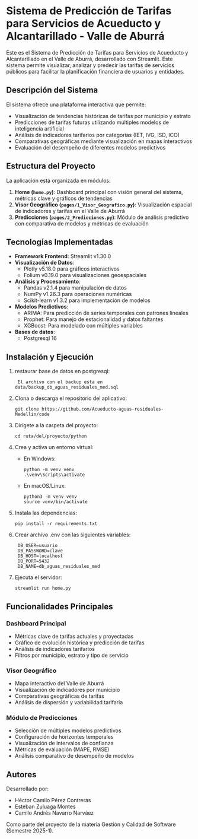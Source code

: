 # Sistema de Predicción de Tarifas para Servicios de Acueducto y Alcantarillado - Valle de Aburrá

Este es el Sistema de Predicción de Tarifas para Servicios de Acueducto y Alcantarillado en el Valle de Aburrá, desarrollado con Streamlit. Este sistema permite visualizar, analizar y predecir las tarifas de servicios públicos para facilitar la planificación financiera de usuarios y entidades.

## Descripción del Sistema

El sistema ofrece una plataforma interactiva que permite:

- Visualización de tendencias históricas de tarifas por municipio y estrato
- Predicciones de tarifas futuras utilizando múltiples modelos de inteligencia artificial
- Análisis de indicadores tarifarios por categorías (IET, IVG, ISD, ICO)
- Comparativas geográficas mediante visualización en mapas interactivos
- Evaluación del desempeño de diferentes modelos predictivos

## Estructura del Proyecto

La aplicación está organizada en módulos:

1. **Home (`home.py`)**: Dashboard principal con visión general del sistema, métricas clave y gráficos de tendencias
2. **Visor Geográfico (`pages/1_Visor_Geografico.py`)**: Visualización espacial de indicadores y tarifas en el Valle de Aburrá
3. **Predicciones (`pages/2_Predicciones.py`)**: Módulo de análisis predictivo con comparativa de modelos y métricas de evaluación

## Tecnologías Implementadas

- **Framework Frontend**: Streamlit v1.30.0
- **Visualización de Datos**: 
  - Plotly v5.18.0 para gráficos interactivos
  - Folium v0.19.0 para visualizaciones geoespaciales
- **Análisis y Procesamiento**:
  - Pandas v2.1.4 para manipulación de datos
  - NumPy v1.26.3 para operaciones numéricas
  - Scikit-learn v1.3.2 para implementación de modelos
- **Modelos Predictivos**:
  - ARIMA: Para predicción de series temporales con patrones lineales
  - Prophet: Para manejo de estacionalidad y datos faltantes
  - XGBoost: Para modelado con múltiples variables
- **Bases de datos**:
  - Postgresql 16

## Instalación y Ejecución
1. restaurar base de datos en postgresql:
   ```
    El archivo con el backup esta en data/backup_db_aguas_residuales_med.sql
   ```
2. Clona o descarga el repositorio del aplicativo:
   ```
   git clone https://github.com/Acueducto-aguas-residuales-Medellin/code
   ```
3. Dirígete a la carpeta del proyecto:
   ```
   cd ruta/del/proyecto/python
   ```

4. Crea y activa un entorno virtual:
   - En Windows:
     ```
     python -m venv venv
     .\venv\Scripts\activate
     ```
   - En macOS/Linux:
     ```
     python3 -m venv venv
     source venv/bin/activate
     ```

5. Instala las dependencias:
   ```
   pip install -r requirements.txt
   ```
6. Crear archivo .env con las siguientes variables:
   ```
    DB_USER=usuario
    DB_PASSWORD=clave
    DB_HOST=localhost
    DB_PORT=5432
    DB_NAME=db_aguas_residuales_med
   ```
7. Ejecuta el servidor:
   ```
   streamlit run home.py
   ```



## Funcionalidades Principales

### Dashboard Principal
- Métricas clave de tarifas actuales y proyectadas
- Gráfico de evolución histórica y predicción de tarifas
- Análisis de indicadores tarifarios
- Filtros por municipio, estrato y tipo de servicio

### Visor Geográfico
- Mapa interactivo del Valle de Aburrá
- Visualización de indicadores por municipio
- Comparativas geográficas de tarifas
- Análisis de dispersión y variabilidad tarifaria

### Módulo de Predicciones
- Selección de múltiples modelos predictivos
- Configuración de horizontes temporales
- Visualización de intervalos de confianza
- Métricas de evaluación (MAPE, RMSE)
- Análisis comparativo de desempeño de modelos

## Autores

Desarrollado por:
- Héctor Camilo Pérez Contreras
- Esteban Zuluaga Montes
- Camilo Andrés Navarro Narváez

Como parte del proyecto de la materia Gestión y Calidad de Software (Semestre 2025-1). 